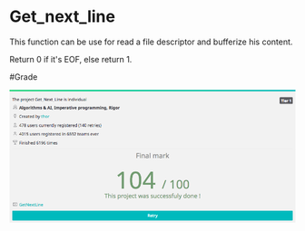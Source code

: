# Get_next_line

This function can be use for read a file descriptor and bufferize his content. 

Return 0 if it's EOF, else return 1.

#Grade

![Grade image](/get_next_line_grade.png)
